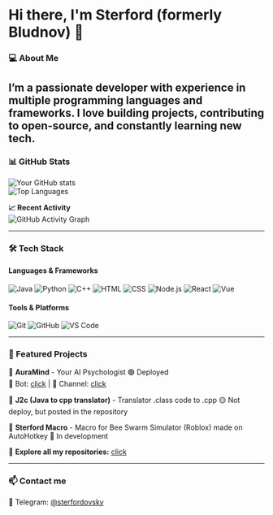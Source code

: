 # **Hi there, I'm Sterford (formerly Bludnov)** 👋  

### **💻 About Me**  
I’m a passionate developer with experience in multiple programming languages and frameworks. I love building projects, contributing to open-source, and constantly learning new tech.  
---

### **📊 GitHub Stats**  
![Your GitHub stats](https://github-readme-stats.vercel.app/api?username=bludnov&show_icons=true&theme=radical&hide_border=true)  
![Top Languages](https://github-readme-stats.vercel.app/api/top-langs/?username=bludnov&layout=compact&theme=radical&hide_border=true)  

**📈 Recent Activity**  
![GitHub Activity Graph](https://github-readme-activity-graph.vercel.app/graph?username=bludnov&theme=react-dark&hide_border=true)  

---

### **🛠 Tech Stack**  

#### **Languages & Frameworks**  
![Java](https://img.shields.io/badge/Java-ED8B00?style=for-the-badge&logo=openjdk&logoColor=white)
![Python](https://img.shields.io/badge/Python-3776AB?style=for-the-badge&logo=python&logoColor=white)
![C++](https://img.shields.io/badge/C++-00599C?style=for-the-badge&logo=c%2B%2B&logoColor=white)
![HTML](https://img.shields.io/badge/HTML-E34F26?style=for-the-badge&logo=html5&logoColor=white)
![CSS](https://img.shields.io/badge/CSS-1572B6?style=for-the-badge&logo=css3&logoColor=white)
![Node.js](https://img.shields.io/badge/Node.js-339933?style=for-the-badge&logo=nodedotjs&logoColor=white)
![React](https://img.shields.io/badge/React-61DAFB?style=for-the-badge&logo=react&logoColor=black)
![Vue](https://img.shields.io/badge/Vue.js-4FC08D?style=for-the-badge&logo=vuedotjs&logoColor=white)

#### **Tools & Platforms**  
![Git](https://img.shields.io/badge/Git-F05032?style=for-the-badge&logo=git&logoColor=white)
![GitHub](https://img.shields.io/badge/GitHub-181717?style=for-the-badge&logo=github&logoColor=white)
![VS Code](https://img.shields.io/badge/VS_Code-007ACC?style=for-the-badge&logo=visual-studio-code&logoColor=white)

---

### **🚀 Featured Projects**  

🔹 **AuraMind** - Your AI Psychologist 🟢 Deployed  
🤖 Bot: [click](https://t.me/AuraMind_bot) | 📢 Channel: [click](https://t.me/AuraMindru)  

🔹 **J2c (Java to cpp translator)** - Translator .class code to .cpp 🟡 Not deploy, but posted in the repository

🔹 **Sterford Macro** - Macro for Bee Swarm Simulator (Roblox) made on AutoHotkey 🔴 In development

📂 **Explore all my repositories:** [click](https://github.com/bludnov?tab=repositories)  

---

### **📫 Contact me**  
💬 Telegram: [@sterfordovsky](https://t.me/sterfordovsky)  
